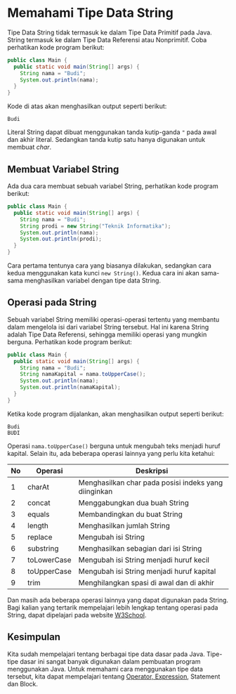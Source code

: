 # Memahami Tipe Data String

Tipe Data String tidak termasuk ke dalam Tipe Data Primitif pada Java. String termasuk ke dalam Tipe Data Referensi atau Nonprimitif. Coba perhatikan kode program berikut:

```java
public class Main {
  public static void main(String[] args) {
    String nama = "Budi";
    System.out.println(nama);
  }
}
```

Kode di atas akan menghasilkan output seperti berikut:

```shell
Budi
```

Literal String dapat dibuat menggunakan tanda kutip-ganda `"` pada awal dan akhir literal. Sedangkan tanda kutip satu hanya digunakan untuk membuat *char*. 

## Membuat Variabel String

Ada dua cara membuat sebuah variabel String, perhatikan kode program berikut:

```java
public class Main {
  public static void main(String[] args) {
    String nama = "Budi";
    String prodi = new String("Teknik Informatika");
    System.out.println(nama);
    System.out.println(prodi);
  }
}
```

Cara pertama tentunya cara yang biasanya dilakukan, sedangkan cara kedua menggunakan kata kunci `new String()`. Kedua cara ini akan sama-sama menghasilkan variabel dengan tipe data String.

## Operasi pada String

Sebuah variabel String memiliki operasi-operasi tertentu yang membantu dalam mengelola isi dari variabel String tersebut. Hal ini karena String adalah Tipe Data Referensi, sehingga memiliki operasi yang mungkin berguna. Perhatikan kode program berikut:

```java
public class Main {
  public static void main(String[] args) {
    String nama = "Budi";
    String namaKapital = nama.toUpperCase();
    System.out.println(nama);
    System.out.println(namaKapital);
  }
}
```

Ketika kode program dijalankan, akan menghasilkan output seperti berikut:

```shell
Budi
BUDI
```

Operasi `nama.toUpperCase()` berguna untuk mengubah teks menjadi huruf kapital. Selain itu, ada beberapa operasi lainnya yang perlu kita ketahui:

No | Operasi | Deskripsi
---|---|---
1 | charAt | Menghasilkan char pada posisi indeks yang diinginkan
2 | concat | Menggabungkan dua buah String
3 | equals | Membandingkan du buat String
4 | length | Menghasilkan jumlah String
5 | replace | Mengubah isi String
6 | substring | Menghasilkan sebagian dari isi String
7 | toLowerCase | Mengubah isi String menjadi huruf kecil
8 | toUpperCase | Mengubah isi String menjadi huruf kapital
9 | trim | Menghilangkan spasi di awal dan di akhir

Dan masih ada beberapa operasi lainnya yang dapat digunakan pada String. Bagi kalian yang tertarik mempelajari lebih lengkap tentang operasi pada String, dapat dipelajari pada website [W3School](https://www.w3schools.com/java/java_ref_string.asp).

## Kesimpulan

Kita sudah mempelajari tentang berbagai tipe data dasar pada Java. Tipe-tipe dasar ini sangat banyak digunakan dalam pembuatan program menggunakan Java. Untuk memahami cara menggunakan tipe data tersebut, kita dapat mempelajari tentang [Operator, Expression](../bab03-operator-expression-statement-block/01-kenalan-dengan-operator-operand-dan-expression-pada-java.md), Statement dan Block.